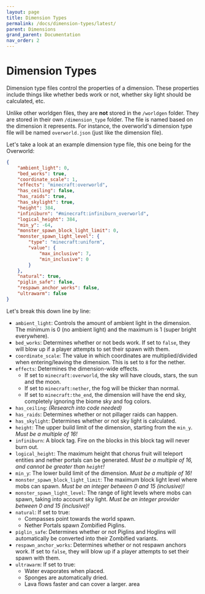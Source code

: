 ```yaml
---
layout: page
title: Dimension Types
permalink: /docs/dimension-types/latest/
parent: Dimensions
grand_parent: Documentation
nav_order: 2
---
```


# Dimension Types

Dimension type files control the properties of a dimension. These properties include things like whether beds work or not, whether sky light should be calculated, etc.

Unlike other worldgen files, they are **not** stored in the `/worldgen` folder. They are stored in their own `/dimension_type` folder. The file is named based on the dimension it represents. For instance, the overworld's dimension type file will be named `overworld.json` (just like the dimension file).

Let's take a look at an example dimension type file, this one being for the Overworld:

```json
{
    "ambient_light": 0,
    "bed_works": true,
    "coordinate_scale": 1,
    "effects": "minecraft:overworld",
    "has_ceiling": false,
    "has_raids": true,
    "has_skylight": true,
    "height": 384,
    "infiniburn": "#minecraft:infiniburn_overworld",
    "logical_height": 384,
    "min_y": -64,
    "monster_spawn_block_light_limit": 0,
    "monster_spawn_light_level": {
        "type": "minecraft:uniform",
        "value": {
            "max_inclusive": 7,
            "min_inclusive": 0
        }
    },
    "natural": true,
    "piglin_safe": false,
    "respawn_anchor_works": false,
    "ultrawarm": false
}
```

Let's break this down line by line:

* `ambient_light`: Controls the amount of ambient light in the dimension. The minimum is 0 (no ambient light) and the maximum is 1 (super bright everywhere).
* `bed_works`: Determines whether or not beds work. If set to `false`, they will blow up if a player attempts to set their spawn with them.
* `coordinate_scale`: The value in which coordinates are multiplied/divided when entering/leaving the dimension. This is set to `8` for the nether.
* `effects`: Determines the dimension-wide effects. 
	* If set to `minecraft:overworld`, the sky will have clouds, stars, the sun and the moon.
	* If set to `minecraft:nether`, the fog will be thicker than normal.
	* If set to `minecraft:the_end`, the dimension will have the end sky, completely ignoring the biome sky and fog colors.
* `has_ceiling`: *(Research into code needed)*
* `has_raids`: Determines whether or not pillager raids can happen.
* `has_skylight`: Determines whether or not sky light is calculated.
* `height`: The upper build limit of the dimension, starting from the `min_y`. *Must be a multiple of 16!*
* `infiniburn`: A block tag. Fire on the blocks in this block tag will never burn out.
* `logical_height`: The maximum height that chorus fruit will teleport entities and nether portals can be generated. *Must be a multiple of 16, and cannot be greater than `height`!*
* `min_y`: The lower build limit of the dimension. *Must be a multiple of 16!*
* `monster_spawn_block_light_limit`: The maximum block light level where mobs can spawn. *Must be an integer between 0 and 15 (inclusive)!*
* `monster_spawn_light_level`: The range of light levels where mobs can spawn, taking into account sky light. *Must be an integer provider between 0 and 15 (inclusive)!*
* `natural`: If set to true:
    * Compasses point towards the world spawn.
    * Nether Portals spawn Zombified Piglins.
* `piglin_safe`: Determines whether or not Piglins and Hoglins will automatically be converted into their Zombified variants.
* `respawn_anchor_works`: Determines whether or not respawn anchors work. If set to `false`, they will blow up if a player attempts to set their spawn with them.
* `ultrawarm`: If set to true:
    * Water evaporates when placed.
    * Sponges are automatically dried.
    * Lava flows faster and can cover a larger. area
